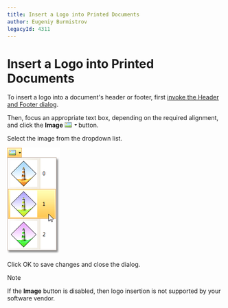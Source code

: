 ```yaml
---
title: Insert a Logo into Printed Documents
author: Eugeniy Burmistrov
legacyId: 4311
---
```

# Insert a Logo into Printed Documents
To insert a logo into a document's header or footer, first [invoke the Header and Footer dialog](insert-page-header-and-page-footer-into-printed-documents.md).

Then, focus an appropriate text box, depending on the required alignment, and click the **Image** ![previewButtonImage](../../../../images/img7310.png) button.

Select the image from the dropdown list.

![previewImageChoose](../../../../images/img7311.png)

Click OK to save changes and close the dialog.

> [!NOTE]
> If the **Image** button is disabled, then logo insertion is not supported by your software vendor.